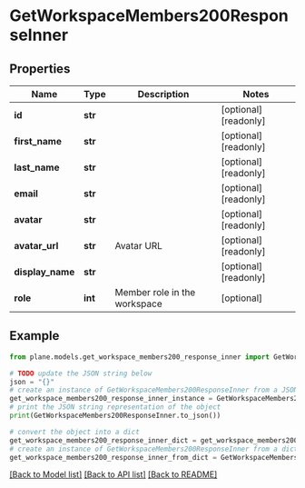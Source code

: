 # GetWorkspaceMembers200ResponseInner


## Properties

Name | Type | Description | Notes
------------ | ------------- | ------------- | -------------
**id** | **str** |  | [optional] [readonly] 
**first_name** | **str** |  | [optional] [readonly] 
**last_name** | **str** |  | [optional] [readonly] 
**email** | **str** |  | [optional] [readonly] 
**avatar** | **str** |  | [optional] [readonly] 
**avatar_url** | **str** | Avatar URL | [optional] [readonly] 
**display_name** | **str** |  | [optional] [readonly] 
**role** | **int** | Member role in the workspace | [optional] 

## Example

```python
from plane.models.get_workspace_members200_response_inner import GetWorkspaceMembers200ResponseInner

# TODO update the JSON string below
json = "{}"
# create an instance of GetWorkspaceMembers200ResponseInner from a JSON string
get_workspace_members200_response_inner_instance = GetWorkspaceMembers200ResponseInner.from_json(json)
# print the JSON string representation of the object
print(GetWorkspaceMembers200ResponseInner.to_json())

# convert the object into a dict
get_workspace_members200_response_inner_dict = get_workspace_members200_response_inner_instance.to_dict()
# create an instance of GetWorkspaceMembers200ResponseInner from a dict
get_workspace_members200_response_inner_from_dict = GetWorkspaceMembers200ResponseInner.from_dict(get_workspace_members200_response_inner_dict)
```
[[Back to Model list]](../README.md#documentation-for-models) [[Back to API list]](../README.md#documentation-for-api-endpoints) [[Back to README]](../README.md)



